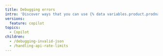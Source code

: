 ```yaml
---
title: Debugging errors
intro: 'Discover ways that you can use {% data variables.product.prodname_copilot %} to debug errors during development.'
versions:
  feature: copilot
topics:
  - Copilot
children:
  - /debugging-invalid-json
  - /handling-api-rate-limits
---
```

